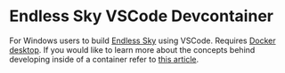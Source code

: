 # Endless Sky VSCode Devcontainer

For Windows users to build [Endless Sky][es] using VSCode.  Requires [Docker
desktop][desktop].  If you would like to learn more about the concepts behind
developing inside of a container refer to [this article][devc].

[desktop]: https://www.docker.com/products/docker-desktop
[devc]: https://code.visualstudio.com/docs/remote/containers
[es]: https://endless-sky.github.io/

